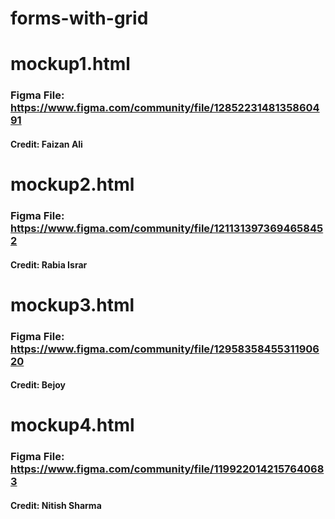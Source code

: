 # forms-with-grid



# mockup1.html

### Figma File: https://www.figma.com/community/file/1285223148135860491
#### Credit: Faizan Ali


# mockup2.html

### Figma File: https://www.figma.com/community/file/1211313973694658452
#### Credit: Rabia Israr


# mockup3.html

### Figma File: https://www.figma.com/community/file/1295835845531190620
#### Credit: Bejoy

# mockup4.html

### Figma File: https://www.figma.com/community/file/1199220142157640683
#### Credit: Nitish Sharma